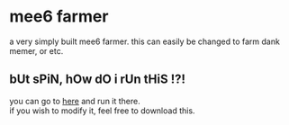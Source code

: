 # mee6 farmer
a very simply built mee6 farmer. this can easily be changed to farm dank memer, or etc.

## bUt sPiN, hOw dO i rUn tHiS !?!
you can go to <a href="https://mee6farmer.spinfal.repl.run">here</a> and run it there.<br>
if you wish to modify it, feel free to download this.
